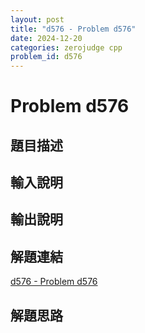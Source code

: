 ```yaml
---
layout: post
title: "d576 - Problem d576"
date: 2024-12-20
categories: zerojudge cpp
problem_id: d576
---
```


# Problem d576

## 題目描述



## 輸入說明



## 輸出說明



## 解題連結

[d576 - Problem d576](https://zerojudge.tw/ShowProblem?problemid=d576)

## 解題思路

